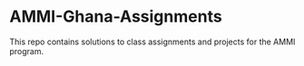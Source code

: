 # AMMI-Ghana-Assignments
This repo contains solutions to class assignments and projects for the AMMI program.
